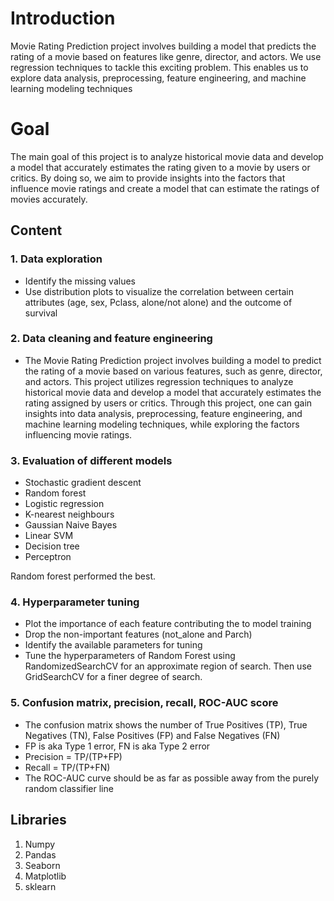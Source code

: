 # Introduction
Movie Rating Prediction project involves building a model that predicts the rating of a movie based on features like genre, director, and actors. We use regression techniques to tackle this exciting problem. This enables us to explore data analysis, preprocessing, feature engineering, and machine learning modeling techniques

# Goal
The main goal of this project is to analyze historical movie data and develop a model that accurately estimates the rating given to a movie by users or critics. By doing so, we aim to provide insights into the factors that influence movie ratings and create a model that can estimate the ratings of movies accurately.
## Content
### 1. Data exploration
- Identify the missing values 
- Use distribution plots to visualize the correlation between certain attributes (age, sex, Pclass, alone/not alone) and the outcome of survival
### 2. Data cleaning and feature engineering
- The Movie Rating Prediction project involves building a model to predict the rating of a movie based on various features, such as genre, director, and actors. This project utilizes regression techniques to analyze historical movie data and develop a model that accurately estimates the rating assigned by users or critics. Through this project, one can gain insights into data analysis, preprocessing, feature engineering, and machine learning modeling techniques, while exploring the factors influencing movie ratings.
### 3. Evaluation of different models
- Stochastic gradient descent
- Random forest
- Logistic regression
- K-nearest neighbours
- Gaussian Naive Bayes
- Linear SVM
- Decision tree
- Perceptron  

Random forest performed the best. 
### 4. Hyperparameter tuning
- Plot the importance of each feature contributing the to model training
- Drop the non-important features (not_alone and Parch)
- Identify the available parameters for tuning 
- Tune the hyperparameters of Random Forest using RandomizedSearchCV for an approximate region of search. Then use GridSearchCV for a finer degree of search. 
### 5. Confusion matrix, precision, recall, ROC-AUC score
- The confusion matrix shows the number of True Positives (TP), True Negatives (TN), False Positives (FP) and False Negatives (FN)
- FP is aka Type 1 error, FN is aka Type 2 error
- Precision = TP/(TP+FP)
- Recall = TP/(TP+FN)
- The ROC-AUC curve should be as far as possible away from the purely random classifier line

## Libraries
1. Numpy
2. Pandas
3. Seaborn
4. Matplotlib
5. sklearn

